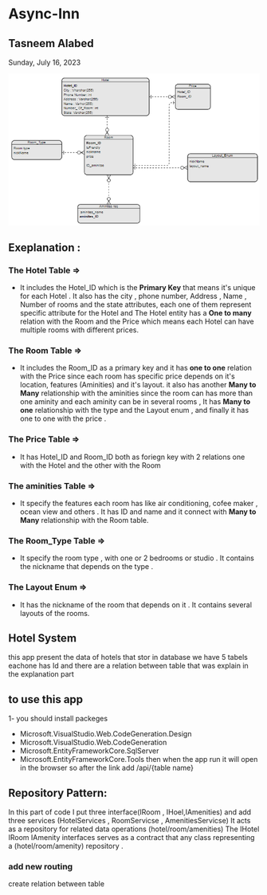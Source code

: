 # Async-Inn

## Tasneem Alabed

Sunday, July 16, 2023

![imgErd](img1.png)

## Exeplanation :
### The Hotel Table =>
+ It includes the Hotel_ID which is the **Primary Key** that means it's unique for each Hotel . It also has the city , phone number, Address , Name , Number of rooms and the state attributes, each one of them represent specific attribute for the Hotel and The Hotel entity has a **One to many** relation with the Room and the Price which means each Hotel can have multiple rooms with different prices.

### The Room Table => 
+ It includes the Room_ID as a primary key and it has **one to one** relation with the Price since each room has specific price depends on it's location, features (Aminities) and it's layout. it also has another **Many to Many** relationship with the aminities since the room can has more than one aminity and each aminity can be in several rooms , It has **Many to one** relationship with the type and the Layout enum , and finally it has one to one with the price .

### The Price Table => 
+ It has Hotel_ID and Room_ID both as foriegn key with 2 relations one with the Hotel and the other with the Room

### The aminities Table => 
+ It specify the features each room has like air conditioning, cofee maker , ocean view and others . It has ID and name and it connect with **Many to Many** relationship with the Room table.

### The Room_Type Table => 
+ It specify the room type , with one or 2 bedrooms or studio . It contains the nickname that depends on the type .

### The Layout Enum => 
+ It has the nickname of the room that depends on it . It contains several layouts of the rooms.

## Hotel System 
this app present the data of hotels that stor in database 
we have 5 tabels eachone has Id  and there are a relation between table that was
explain in the explanation part 

## to use this app

1- you should install packeges 

- Microsoft.VisualStudio.Web.CodeGeneration.Design
- Microsoft.VisualStudio.Web.CodeGeneration
- Microsoft.EntityFrameworkCore.SqlServer
- Microsoft.EntityFrameworkCore.Tools
 then when the app run it will open in the browser so 
after the link add /api/{table name}

## Repository Pattern:
In this part of code I put three interface(IRoom , IHoel,IAmenities) and add
three services (HotelServices , RoomServicse , AmenitiesServicse)
It acts as a repository for related data operations (hotel/room/amenities)
The IHotel IRoom IAmenity interfaces serves as a contract that any class representing a (hotel/room/amenity) repository .

### add new routing 

create relation between table 
